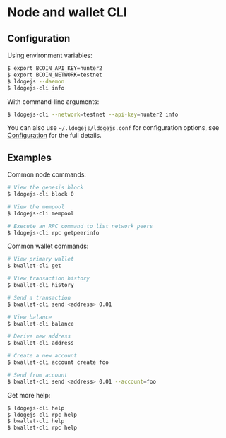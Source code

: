 # Node and wallet CLI

## Configuration

Using environment variables:
```bash
$ export BCOIN_API_KEY=hunter2
$ export BCOIN_NETWORK=testnet
$ ldogejs --daemon
$ ldogejs-cli info
```

With command-line arguments:

```bash
$ ldogejs-cli --network=testnet --api-key=hunter2 info
```

You can also use `~/.ldogejs/ldogejs.conf` for configuration options,
see [Configuration](configuration.md) for the full details.

## Examples

Common node commands:

```bash
# View the genesis block
$ ldogejs-cli block 0

# View the mempool
$ ldogejs-cli mempool

# Execute an RPC command to list network peers
$ ldogejs-cli rpc getpeerinfo
```

Common wallet commands:

```bash
# View primary wallet
$ bwallet-cli get

# View transaction history
$ bwallet-cli history

# Send a transaction
$ bwallet-cli send <address> 0.01

# View balance
$ bwallet-cli balance

# Derive new address
$ bwallet-cli address

# Create a new account
$ bwallet-cli account create foo

# Send from account
$ bwallet-cli send <address> 0.01 --account=foo
```

Get more help:

```bash
$ ldogejs-cli help
$ ldogejs-cli rpc help
$ bwallet-cli help
$ bwallet-cli rpc help
```

